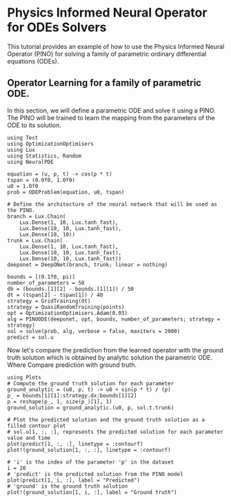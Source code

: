 # Physics Informed Neural Operator for ODEs Solvers

This tutorial provides an example of how to use the Physics Informed Neural Operator (PINO) for solving a family of parametric ordinary differential equations (ODEs).

## Operator Learning  for a family of parametric ODE.

In this section, we will define a parametric ODE and solve it using a PINO. The PINO will be trained to learn the mapping from the parameters of the ODE to its solution.

```@example pino
using Test
using OptimizationOptimisers
using Lux
using Statistics, Random
using NeuralPDE

equation = (u, p, t) -> cos(p * t)
tspan = (0.0f0, 1.0f0)
u0 = 1.0f0
prob = ODEProblem(equation, u0, tspan)

# Define the architecture of the neural network that will be used as the PINO.
branch = Lux.Chain(
    Lux.Dense(1, 10, Lux.tanh_fast),
    Lux.Dense(10, 10, Lux.tanh_fast),
    Lux.Dense(10, 10))
trunk = Lux.Chain(
    Lux.Dense(1, 10, Lux.tanh_fast),
    Lux.Dense(10, 10, Lux.tanh_fast),
    Lux.Dense(10, 10, Lux.tanh_fast))
deeponet = DeepONet(branch, trunk; linear = nothing)

bounds = [(0.1f0, pi)]
number_of_parameters = 50
db = (bounds.[1][2] - bounds.[1][1]) / 50
dt = (tspan[2] - tspan[1]) / 40
strategy = GridTraining(dt)
strategy = QuasiRandomTraining(points)
opt = OptimizationOptimisers.Adam(0.03)
alg = PINOODE(deeponet, opt, bounds, number_of_parameters; strategy = strategy)
sol = solve(prob, alg, verbose = false, maxiters = 2000)
predict = sol.u
```

Now let's compare the prediction from the learned operator with the ground truth solution which is obtained by analytic solution the parametric ODE. Where 
Compare prediction with ground truth.

```@example pino
using Plots
# Compute the ground truth solution for each parameter
ground_analytic = (u0, p, t) -> u0 + sin(p * t) / (p)
p_ = bounds[1][1]:strategy.dx:bounds[1][2]
p = reshape(p_, 1, size(p_)[1], 1)
ground_solution = ground_analytic.(u0, p, sol.t.trunk)

# Plot the predicted solution and the ground truth solution as a filled contour plot
# sol.u[1, :, :], represents the predicted solution for each parameter value and time
plot(predict[1, :, :], linetype = :contourf)
plot!(ground_solution[1, :, :], linetype = :contourf)
```

```@example pino
# 'i' is the index of the parameter 'p' in the dataset 
i = 20
# 'predict' is the predicted solution from the PINO model
plot(predict[1, i, :], label = "Predicted")
# 'ground' is the ground truth solution
plot!(ground_solution[1, i, :], label = "Ground truth")
```
